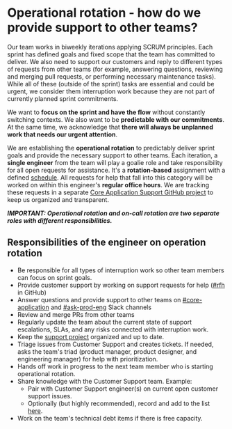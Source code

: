 # Operational rotation - how do we provide support to other teams?

Our team works in biweekly iterations applying SCRUM principles. Each sprint has defined goals and fixed scope that the team has committed to deliver. We also need to support our customers and reply to different types of requests from other teams (for example, answering questions, reviewing and merging pull requests, or performing necessary maintenance tasks). While all of these (outside of the sprint) tasks are essential and could be urgent, we consider them interruption work because they are not part of currently planned sprint commitments.

We want to **focus on the sprint and have the flow** without constantly switching contexts. We also want to be **predictable with our commitments**. At the same time, we acknowledge that **there will always be unplanned work that needs our urgent attention**.

We are establishing the **operational rotation** to predictably deliver sprint goals and provide the necessary support to other teams. Each iteration, a **single engineer** from the team will play a goalie role and take responsibility for all open requests for assistance. It's a **rotation-based** assignment with a defined [schedule](https://sourcegraph.app.opsgenie.com/settings/schedule/detail/b553cefc-2466-4ad2-ad0c-66937c790bbf). All requests for help that fall into this category will be worked on within this engineer's **regular office hours**. We are tracking these requests in a separate [Core Application Support GitHub project](https://github.com/orgs/sourcegraph/projects/153#card-65409816) to keep us organized and transparent.

**_IMPORTANT: Operational rotation and on-call rotation are two separate roles with different responsibilities._**

## Responsibilities of the engineer on operation rotation

- Be responsible for all types of interruption work so other team members can focus on sprint goals.
- Provide customer support by working on support requests for help ([#rfh](https://github.com/sourcegraph/customer/issues?q=label%3Ateam%2Fcore-application+label%3Arfh) in GitHub)
- Answer questions and provide support to other teams on [#core-application](https://sourcegraph.slack.com/archives/CHPC7UX16) and [#ask-prod-eng](https://sourcegraph.slack.com/archives/C022SPMNR0W) Slack channels
- Review and merge PRs from other teams
- Regularly update the team about the current state of support escalations, SLAs, and any risks connected with interruption work.
- Keep the [support project](https://github.com/orgs/sourcegraph/projects/153#card-65409816) organized and up to date.
- Triage issues from Customer Support and creates tickets. If needed, asks the team's triad (product manager, product designer, and engineering manager) for help with prioritization.
- Hands off work in progress to the next team member who is starting operational rotation.
- Share knowledge with the Customer Support team. Example:
  - Pair with Customer Support engineer(s) on current open customer support issues.
  - Optionally (but highly recommended), record and add to the list [here](../../support/debugging-tips.md).
- Work on the team's technical debt items if there is free capacity.
